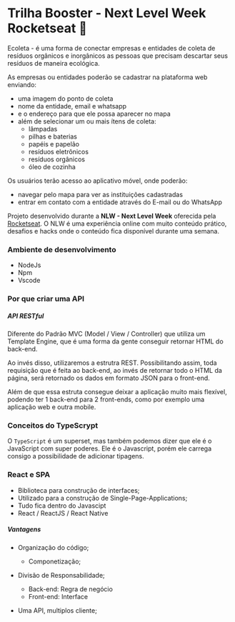 # Trilha Booster - Next Level Week Rocketseat :rocket: 

Ecoleta - é uma forma de conectar empresas e entidades de coleta de resíduos orgânicos e inorgânicos as pessoas que precisam descartar seus resíduos de maneira ecológica.

As empresas ou entidades poderão se cadastrar na plataforma web enviando:
- uma imagem do ponto de coleta
- nome da entidade, email e whatsapp
- e o endereço para que ele possa aparecer no mapa
- além de selecionar um ou mais ítens de coleta: 
  - lâmpadas
  - pilhas e baterias
  - papéis e papelão
  - resíduos eletrônicos
  - resíduos orgânicos
  - óleo de cozinha

Os usuários terão acesso ao aplicativo móvel, onde poderão:
- navegar pelo mapa para ver as instituições cadastradas
- entrar em contato com a entidade através do E-mail ou do WhatsApp

Projeto desenvolvido durante a **NLW - Next Level Week** oferecida pela [Rocketseat](rs).
O NLW é uma experiência online com muito conteúdo prático, desafios e hacks onde o conteúdo fica disponível durante uma semana.

### Ambiente de desenvolvimento

- NodeJs
- Npm
- Vscode 

### Por que criar uma API

##### API RESTful

Diferente do Padrão MVC (Model / View / Controller) que utiliza um Template Engine, que é uma forma da gente conseguir retornar HTML do back-end. 

Ao invés disso, utilizaremos a estrutra REST. Possibilitando assim, toda requisição que é feita ao back-end, ao invés de retornar todo o HTML da página, será retornado os dados em formato JSON para o front-end.

Além de que essa estruta consegue deixar a aplicação muito mais flexível, podendo ter 1 back-end para 2 front-ends, como por exemplo uma aplicação web e outra mobile.

### Conceitos do TypeScrypt

O `TypeScript` é um superset, mas também podemos dizer que ele é o JavaScript com super poderes. Ele é o Javascript, porém ele carrega consigo a possibilidade de adicionar tipagens.

### React e SPA

- Biblioteca para construção de interfaces;
- Utilizado para a construção de Single-Page-Applications;
- Tudo fica dentro do Javascipt
- React / ReactJS / React Native

##### Vantagens

- Organização do código;
  - Componetização;

- Divisão de Responsabilidade;
  - Back-end: Regra de negócio
  - Front-end: Interface

- Uma API, multiplos cliente;

